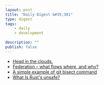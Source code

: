 ```yaml
---
layout: post
title: "Daily Digest &#35;381"
type: digest
tags: 
    - daily
    - development
    
description: ""
publish: false
---
```


- [Head in the clouds.](https://lethain.com//head-in-the-clouds/)
- [Federation – what flows where, and why?](https://blog.dereferenced.org/federation-what-flows-where-and-why)
- [A simple example of git bisect command](https://www.pixelstech.net/article/1562942424-A-simple-example-of-git-bisect-command)
- [What Is Rust's unsafe?](https://nora.codes/post/what-is-rusts-unsafe/)